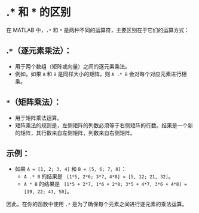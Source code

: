 # .* 和 * 的区别

在 MATLAB 中，`.*` 和 `*` 是两种不同的运算符，主要区别在于它们的运算方式：

## **.`*`（逐元素乘法）**：

- 用于两个数组（矩阵或向量）之间的逐元素乘法。
- 例如，如果 `A` 和 `B` 是同样大小的矩阵，则 `A .* B` 会对每个对应元素进行相乘。

## **`*`（矩阵乘法）**：

- 用于矩阵乘法运算。
- 矩阵乘法的规则是，左侧矩阵的列数必须等于右侧矩阵的行数。结果是一个新的矩阵，其行数来自左侧矩阵，列数来自右侧矩阵。

## 示例：

- 如果 `A = [1, 2; 3, 4]` 和 `B = [5, 6; 7, 8]`：
  - `A .* B` 的结果是 ` [1*5, 2*6; 3*7, 4*8] = [5, 12; 21, 32]`。
  - `A * B` 的结果是 ` [1*5 + 2*7, 1*6 + 2*8; 3*5 + 4*7, 3*6 + 4*8] = [19, 22; 43, 50]`。

因此，在你的函数中使用 `.*` 是为了确保每个元素之间进行逐元素的乘法运算。